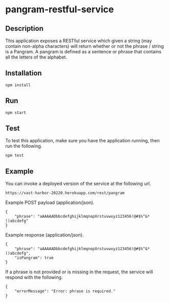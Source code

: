 # pangram-restful-service

## Description
This application exposes a RESTful service which given a string (may contain non-alpha characters) will return whether 
or not the phrase / string is a Pangram. A pangram is defined as a sentence or phrase that contains all the letters of the alphabet. 

## Installation

    npm install
    
## Run

    npm start
    
## Test
To test this application, make sure you have the application running, then run the following.
    
    npm test
    
## Example
You can invoke a deployed version of the service at the following url. 

    https://vast-harbor-20220.herokuapp.com/rest/pangram
    
Example POST payload (application/json).

    {
        "phrase": "aAAAAADbbcdefghijklmqnopXrstuvwxyz123456!@#$%^&*()abcdefg"
    }
    
Example response (application/json).

    {
        "phrase": "aAAAAADbbcdefghijklmqnopXrstuvwxyz123456!@#$%^&*()abcdefg",
        "isPangram": true
    }
    
If a phrase is not provided or is missing in the request, the service will respond with the following.

    {
        "errorMessage": "Error: phrase is required."
    }
